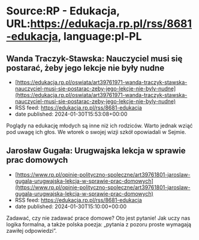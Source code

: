 # Source:RP - Edukacja, URL:https://edukacja.rp.pl/rss/8681-edukacja, language:pl-PL

## Wanda Traczyk-Stawska: Nauczyciel musi się postarać, żeby jego lekcje nie były nudne
 - [https://edukacja.rp.pl/oswiata/art39761971-wanda-traczyk-stawska-nauczyciel-musi-sie-postarac-zeby-jego-lekcje-nie-byly-nudne](https://edukacja.rp.pl/oswiata/art39761971-wanda-traczyk-stawska-nauczyciel-musi-sie-postarac-zeby-jego-lekcje-nie-byly-nudne)
 - RSS feed: https://edukacja.rp.pl/rss/8681-edukacja
 - date published: 2024-01-30T15:53:08+00:00

Poglądy na edukację młodych są inne niż ich rodziców. Warto jednak wziąć pod uwagę ich głos. We wtorek o swojej wizji szkół opowiadali w Sejmie.

## Jarosław Gugała: Urugwajska lekcja w sprawie prac domowych
 - [https://www.rp.pl/opinie-polityczno-spoleczne/art39761801-jaroslaw-gugala-urugwajska-lekcja-w-sprawie-prac-domowych](https://www.rp.pl/opinie-polityczno-spoleczne/art39761801-jaroslaw-gugala-urugwajska-lekcja-w-sprawie-prac-domowych)
 - RSS feed: https://edukacja.rp.pl/rss/8681-edukacja
 - date published: 2024-01-30T15:10:00+00:00

Zadawać, czy nie zadawać prace domowe? Oto jest pytanie! Jak uczy nas logika formalna, a także polska poezja: „pytania z pozoru proste wymagają zawiłej odpowiedzi”.

